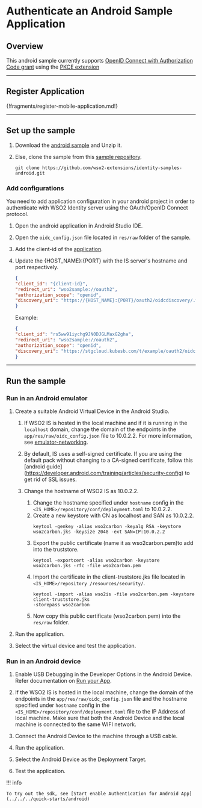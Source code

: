 # Authenticate an Android Sample Application

## Overview
This android sample currently supports [OpenID Connect with Authorization Code grant](https://openid.net/specs/openid-connect-core-1_0.html#CodeFlowSteps) 
using the [PKCE extension](https://tools.ietf.org/html/rfc7636)

---

## Register Application

{!fragments/register-mobile-application.md!}

---

## Set up the sample

1.  Download the [android sample](https://github.com/wso2-extensions/identity-samples-android/archive/master.zip) and
 Unzip it.

2.  Else, clone the sample from this [sample repository](https://github.com/wso2-extensions/identity-samples-android.git).

    ```
    git clone https://github.com/wso2-extensions/identity-samples-android.git
    ```

### Add configurations

You need to add application configuration in your android project in order to authenticate with WSO2 Identity server using the OAuth/OpenID Connect protocol.
 
1.  Open the android application in Android Studio IDE.

2.  Open the  `oidc_config.json` file located in `res/raw` folder of the sample. 

3.  Add the client-id of the [application](#register-application).
4.  Update the {HOST_NAME}:{PORT} with the IS server's hostname and port respectively.

    ```json
    {
    "client_id": "{client-id}",
    "redirect_uri": "wso2sample://oauth2",
    "authorization_scope": "openid",
    "discovery_uri": "https://{HOST_NAME}:{PORT}/oauth2/oidcdiscovery/.well-known/openid-configuration"
    }
    ```

    Example:

    ```json
    {
    "client_id": "rs5ww91iychg9JN0DJGLMaxG2gha",
    "redirect_uri": "wso2sample://oauth2",
    "authorization_scope": "openid",
    "discovery_uri": "https://stgcloud.kubesb.com/t/example/oauth2/oidcdiscovery/.well-known/openid-configuration"
    }
    ```

---

## Run the sample

### Run in an Android emulator

1. Create a suitable Android Virtual Device in the Android Studio.

    1. If WSO2 IS is hosted in the local machine and if it is running in the `localhost` domain, change the domain of the
    endpoints in the `app/res/raw/oidc_config.json` file to 10.0.2.2. 
    For more information, see [emulator-networking](https://developer.android.com/studio/run/emulator-networking).
    
    2. By default, IS uses a self-signed certificate. If you are using the default pack without
        changing to a CA-signed certificate, follow this [android guide] (https://developer.android.com/training/articles/security-config) to get rid of SSL issues.
    
    3. Change the hostname of WSO2 IS as 10.0.2.2.
        1.  Change the hostname specified under `hostname` config in the `<IS_HOME>/repository/conf/deployment.toml` to 10.0.2.2.
        2.  Create a new keystore with CN as localhost and SAN as 10.0.2.2.
            ```shellscript
            keytool -genkey -alias wso2carbon -keyalg RSA -keystore wso2carbon.jks -keysize 2048 -ext SAN=IP:10.0.2.2
            ```
        3.  Export the public certificate (name it as wso2carbon.pem)to add into the truststore.
            ```shellscript
            keytool -exportcert -alias wso2carbon -keystore wso2carbon.jks -rfc -file wso2carbon.pem
            ```
        4.  Import the certificate in the client-truststore.jks file located in `<IS_HOME>/repository
        /resources/security/`.
            ```shellscript
            keytool -import -alias wso2is -file wso2carbon.pem -keystore client-truststore.jks
            -storepass wso2carbon
            ```
        5.  Now copy this public certificate (wso2carbon.pem) into the  `res/raw` folder.

2. Run the application.

3. Select the virtual device and test the application. 

### Run in an Android device

1. Enable USB Debugging in the Developer Options in the Android Device. Refer documentation on [Run your App](https://developer.android.com/training/basics/firstapp/running-app).

2. If the WSO2 IS is hosted in the local machine, change the domain of the endpoints in the `app/res/raw/oidc_config.json` file and the hostname specified under `hostname` config
 in the `<IS_HOME>/repository/conf/deployment.toml` file to the IP Address of local machine. Make sure that both the
  Android Device and the local machine is connected to the same WIFI network.

3. Connect the Android Device to the machine through a USB cable.

4. Run the application.

5. Select the Android Device as the Deployment Target.

6. Test the application.

!!! info 

    To try out the sdk, see [Start enable Authentication for Android App](../../../quick-starts/android)